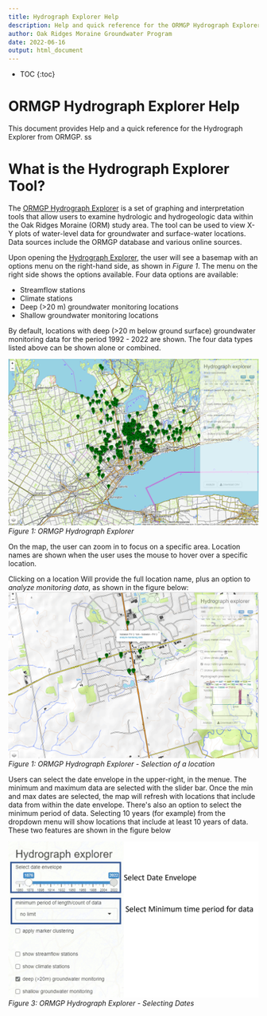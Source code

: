 ```yaml
---
title: Hydrograph Explorer Help
description: Help and quick reference for the ORMGP Hydrograph Explorer
author: Oak Ridges Moraine Groundwater Program
date: 2022-06-16
output: html_document
---
```


* TOC
{:toc}

# ORMGP Hydrograph Explorer Help

This document provides Help and a quick reference for the Hydrograph Explorer from ORMGP. ss

# What is the Hydrograph Explorer Tool?

The [ORMGP Hydrograph Explorer](http://shiny.oakridgeswater.ca:3838/sHydrologyMap/) is a set of graphing and interpretation tools that allow users to examine hydrologic and hydrogeologic data within the Oak Ridges Moraine (ORM) study area. The tool can be used to view X-Y plots of water-level data for groundwater and surface-water locations.  Data sources include the ORMGP database and various online sources. 

Upon opening the [Hydrograph Explorer](http://shiny.oakridgeswater.ca:3838/sHydrologyMap/), the user will see a basemap with an options menu on the right-hand side, as shown in _Figure 1_. The menu on the right side shows the options available. Four data options are available:
- Streamflow stations
- Climate stations 
- Deep (>20 m) groundwater monitoring locations 
- Shallow groundwater monitoring locations

By default, locations with deep (>20 m below ground surface) groundwater monitoring data for the period 1992 - 2022 are shown. The four data types listed above can be shown alone or combined. 

![*Figure 1: ORMGP Hydrograph Explorer*](https://raw.githubusercontent.com/OWRC/HydrographExplorerHelp/main/images/HydrogExp01.PNG)  
_Figure 1: ORMGP Hydrograph Explorer_

On the map, the user can zoom in to focus on a specific area. Location names are shown when the user uses the mouse to hover over a specific location. 

Clicking on a location Will provide the full location name, plus an option to _analyze monitoring data_, as shown in the figure below:
![*Figure 2: ORMGP Hydrograph Explorer - Selection of a Location*](https://raw.githubusercontent.com/OWRC/HydrographExplorerHelp/main/images/HydrogExp02.PNG)  
_Figure 1: ORMGP Hydrograph Explorer - Selection of a location_

Users can select the date envelope in the upper-right, in the menue. The minimum and maximum data are selected with the slider bar.  Once the min and max dates are selected, the map will refresh with locations that include data from within the date envelope. There's also an option to select the minimum period of data.  Selecting 10 years (for example) from the dropdown menu will show locations that include at least 10 years of data. These two features are shown in the figure below

![*Figure 3: ORMGP Hydrograph Explorer - Selecting Dates*](https://raw.githubusercontent.com/OWRC/HydrographExplorerHelp/main/images/HydrogExp04.PNG)  
_Figure 3: ORMGP Hydrograph Explorer - Selecting Dates_  














